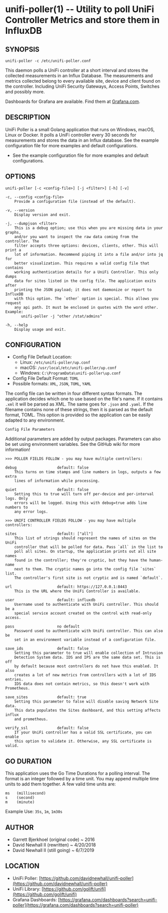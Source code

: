 unifi-poller(1) -- Utility to poll UniFi Controller Metrics and store them in InfluxDB
===

SYNOPSIS
---
`unifi-poller -c /etc/unifi-poller.conf`

This daemon polls a UniFi controller at a short interval and stores the collected
measurements in an Influx Database. The measurements and metrics collected belong
to every available site, device and client found on the controller. Including
UniFi Security Gateways, Access Points, Switches and possibly more.

Dashboards for Grafana are available.
Find them at [Grafana.com](https://grafana.com/dashboards?search=unifi-poller).

DESCRIPTION
---
UniFi Poller is a small Golang application that runs on Windows, macOS, Linux or
Docker. It polls a UniFi controller every 30 seconds for measurements and stores
the data in an Influx database. See the example configuration file for more
examples and default configurations.

*   See the example configuration file for more examples and default configurations.

OPTIONS
---
`unifi-poller [-c <config-file>] [-j <filter>] [-h] [-v]`

    -c, --config <config-file>
        Provide a configuration file (instead of the default).

    -v, --version
        Display version and exit.

    -j, --dumpjson <filter>
        This is a debug option; use this when you are missing data in your graphs,
        and/or you want to inspect the raw data coming from the controller. The
        filter accepts three options: devices, clients, other. This will print a
        lot of information. Recommend piping it into a file and/or into jq for
        better visualization. This requires a valid config file that contains
        working authentication details for a UniFi Controller. This only dumps
        data for sites listed in the config file. The application exits after
        printing the JSON payload; it does not daemonize or report to InfluxDB
        with this option. The `other` option is special. This allows you request
        any api path. It must be enclosed in quotes with the word other. Example:
           unifi-poller -j "other /stat/admins"

    -h, --help
        Display usage and exit.

CONFIGURATION
---
*   Config File Default Location:
    *   Linux:   `/etc/unifi-poller/up.conf`
    *   macOS:   `/usr/local/etc/unifi-poller/up.conf`
    *   Windows: `C:\ProgramData\unifi-poller\up.conf`
*   Config File Default Format: `TOML`
*   Possible formats: `XML`, `JSON`, `TOML`, `YAML`

The config file can be written in four different syntax formats. The application
decides which one to use based on the file's name. If it contains `.xml` it will
be parsed as XML. The same goes for `.json` and `.yaml`. If the filename contains
none of these strings, then it is parsed as the default format, TOML. This option
is provided so the application can be easily adapted to any environment.

`Config File Parameters`

Additional parameters are added by output packages. Parameters can also be set
using environment variables. See the GitHub wiki for more information!

    >>> POLLER FIELDS FOLLOW - you may have multiple controllers:

    debug                  default: false
        This turns on time stamps and line numbers in logs, outputs a few extra
        lines of information while processing.

    quiet                  default: false
        Setting this to true will turn off per-device and per-interval logs. Only
        errors will be logged. Using this with debug=true adds line numbers to
        any error logs.

    >>> UNIFI CONTROLLER FIELDS FOLLOW - you may have multiple controllers:

    sites                  default: ["all"]
        This list of strings should represent the names of sites on the UniFi
        controller that will be polled for data. Pass `all` in the list to
        poll all sites. On startup, the application prints out all site names
        found in the controller; they're cryptic, but they have the human-name
        next to them. The cryptic names go into the config file `sites` list.
        The controller's first site is not cryptic and is named `default`.

    url                    default: https://127.0.0.1:8443
        This is the URL where the UniFi Controller is available.

    user                   default: influxdb
        Username used to authenticate with UniFi controller. This should be a
        special service account created on the control with read-only access.

    pass                   no default
        Password used to authenticate with UniFi controller. This can also be
        set in an environment variable instead of a configuration file.

    save_ids               default: false
        Setting this parameter to true will enable collection of Intrusion
        Detection System data. IDS and IPS are the same data set. This is off
        by default because most controllers do not have this enabled. It also
        creates a lot of new metrics from controllers with a lot of IDS entries.
        IDS data does not contain metrics, so this doesn't work with Prometheus.

    save_sites             default: true
        Setting this parameter to false will disable saving Network Site data.
        This data populates the Sites dashboard, and this setting affects influx
        and prometheus.

    verify_ssl             default: false
        If your UniFi controller has a valid SSL certificate, you can enable
        this option to validate it. Otherwise, any SSL certificate is valid.

GO DURATION
---
This application uses the Go Time Durations for a polling interval.
The format is an integer followed by a time unit. You may append
multiple time units to add them together. A few valid time units are:

    ms   (millisecond)
    s    (second)
    m    (minute)

Example Use: `35s`, `1m`, `1m30s`

AUTHOR
---
*   Garrett Bjerkhoel (original code) ~ 2016
*   David Newhall II (rewritten) ~ 4/20/2018
*   David Newhall II (still going) ~ 6/7/2019

LOCATION
---
*   UniFi Poller: [https://github.com/davidnewhall/unifi-poller](https://github.com/davidnewhall/unifi-poller)
*   UniFi Library: [https://github.com/golift/unifi](https://github.com/golift/unifi)
*   Grafana Dashboards: [https://grafana.com/dashboards?search=unifi-poller](https://grafana.com/dashboards?search=unifi-poller)
